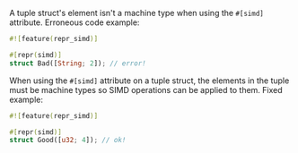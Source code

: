 A tuple struct's element isn't a machine type when using the `#[simd]`
attribute.
Erroneous code example:
```rust
#![feature(repr_simd)]

#[repr(simd)]
struct Bad([String; 2]); // error!
```
When using the `#[simd]` attribute on a tuple struct, the elements in the tuple
must be machine types so SIMD operations can be applied to them.
Fixed example:
```rust
#![feature(repr_simd)]

#[repr(simd)]
struct Good([u32; 4]); // ok!
```
